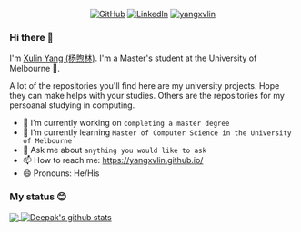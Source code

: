 <p align="center">
	<a href="https://github.com/yangxvlin?tab=repositories"><img src="https://img.shields.io/github/followers/yangxvlin.svg?label=GitHub&style=social" alt="GitHub"></a>
	<a href="https://www.linkedin.com/in/xulin-yang-a8566a13a/"><img src="https://img.shields.io/badge/LinkedIn--_.svg?style=social&logo=linkedin" alt="LinkedIn"></a>
    <a href="https://yangxvlin.github.io/"> <img src="https://komarev.com/ghpvc/?username=yangxvlin" alt="yangxvlin"/> </a> 
    
</p>

### Hi there 👋
<!--
**yangxvlin/yangxvlin** is a ✨ _special_ ✨ repository because its `README.md` (this file) appears on your GitHub profile.

Here are some ideas to get you started:

- 🔭 I’m currently working on ...
- 🌱 I’m currently learning ...
- 👯 I’m looking to collaborate on ...
- 🤔 I’m looking for help with ...
- 💬 Ask me about ...
- 📫 How to reach me: ...
- 😄 Pronouns: ...
- ⚡ Fun fact: ...
-->

I'm [Xulin Yang (杨煦林)](https://yangxvlin.github.io/). I'm a Master's student at the University of Melbourne :school:.

A lot of the repositories you'll find here are my university projects. Hope they can make helps with your studies. Others are the repositories for my persoanal studying in computing. 

- 🔭 I’m currently working on ```completing a master degree```
- 🌱 I’m currently learning ```Master of Computer Science in the University of Melbourne```
- 💬 Ask me about ```anything you would like to ask```
- 📫 How to reach me: https://yangxvlin.github.io/
- 😄 Pronouns: He/His
<!-- - :page_facing_up: Resume: [:page_with_curl:](https://github.com/yangxvlin/yangxvlin.github.io/blob/master/files/XuLin%20Yang%20Resume.pdf) -->

### My status :blush:
<a href="https://github.com/yangxvlin?tab=repositories">
  <img align="center" src="https://github-readme-stats.vercel.app/api/top-langs/?username=yangxvlin&hide_langs_below=1" />
</a>
<!-- Profile highlights -->
<a href="https://github.com/yangxvlin?tab=repositories">
 <img align="center" src="https://github-readme-stats.vercel.app/api?username=yangxvlin&show_icons=true&line_height=40" alt="Deepak's github stats"/>
</a>
